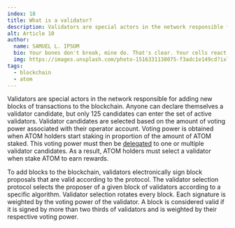 ```yaml
---
index: 18
title: What is a validator?
description: Validators are special actors in the network responsible for adding new blocks of transactions to the blockchain.
alt: Article 10
author: 
  name: SAMUEL L. IPSUM
  bio: Your bones don't break, mine do. That's clear. Your cells react to bacteria and viruses differently than mine. You don't get sick, I do. That's also clear. But for some reason, you and I react the exact same way to water. We swallow it too fast, we choke. We get some in our lungs, we drown. However unreal it may seem, we are connected, you and I. We're on the same curve, just on opposite ends.
  img: https://images.unsplash.com/photo-1516331138075-f3adc1e149cd?ixlib=rb-1.2.1&ixid=MXwxMjA3fDB8MHxwaG90by1wYWdlfHx8fGVufDB8fHw%3D&auto=format&fit=crop&w=800&q=60
tags: 
  - blockchain
  - atom
---
```


Validators are special actors in the network responsible for adding new blocks of transactions to the blockchain. Anyone can declare themselves a validator candidate, but only 125 candidates can enter the set of active validators. Validator candidates are selected based on the amount of voting power associated with their operator account. Voting power is obtained when ATOM holders start staking in proportion of the amount of ATOM staked. This voting power must then be [delegated](/learn/faq/what-is-delegating) to one or multiple validator candidates. As a result, ATOM holders must select a validator when stake ATOM to earn rewards. 

To add blocks to the blockchain, validators electronically sign block proposals that are valid according to the protocol. The validator selection protocol selects the proposer of a given block of validators according to a specific algorithm. Validator selection rotates every block. Each signature is weighted by the voting power of the validator. A block is considered valid if it is signed by more than two thirds of validators and is weighted by their respective voting power.

